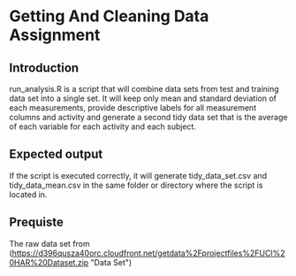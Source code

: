 # Getting And Cleaning Data Assignment

## Introduction
run_analysis.R is a script that will combine data sets from test and training data set into a single set. It will keep only mean and standard deviation of each measurements, provide descriptive labels for all measurement columns and activity and generate a second tidy data set that is the average of each variable for each activity and each subject.

## Expected output
If the script is executed correctly, it will generate tidy_data_set.csv and tidy_data_mean.csv in the same folder or directory where the script is located in.

## Prequiste
The raw data set from (https://d396qusza40orc.cloudfront.net/getdata%2Fprojectfiles%2FUCI%20HAR%20Dataset.zip "Data Set")

